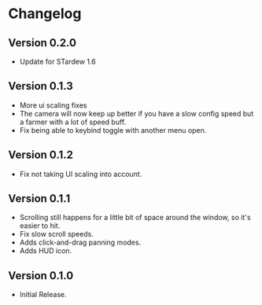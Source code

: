 ﻿Changelog
==============

## Version 0.2.0
* Update for STardew 1.6

## Version 0.1.3
* More ui scaling fixes
* The camera will now keep up better if you have a slow config speed but a farmer with a lot of speed buff.
* Fix being able to keybind toggle with another menu open.

## Version 0.1.2
* Fix not taking UI scaling into account.

## Version 0.1.1
* Scrolling still happens for a little bit of space around the window, so it's easier to hit.
* Fix slow scroll speeds.
* Adds click-and-drag panning modes.
* Adds HUD icon.

## Version 0.1.0
* Initial Release.